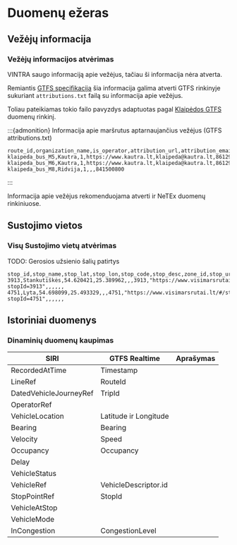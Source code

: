 # Duomenų ežeras

## Vežėjų informacija

### Vežėjų informacijos atvėrimas

VINTRA saugo informaciją apie vežėjus, tačiau ši informacija nėra atverta.

Remiantis [GTFS specifikacija](https://gtfs.org/schedule/reference/#attributionstxt) šia informacija galima atverti
GTFS rinkinyje sukuriant `attributions.txt` failą su informacija apie vežėjus.

Toliau pateikiamas tokio failo pavyzdys adaptuotas pagal [Klaipėdos GTFS](http://stops.lt/klaipeda/klaipeda/gtfs.zip)
duomenų rinkinį.

:::{admonition} Informacija apie maršrutus aptarnaujančius vežėjus (GTFS attributions.txt)

```csv
route_id,organization_name,is_operator,attribution_url,attribution_email,attribution_phone
klaipeda_bus_M5,Kautra,1,https://www.kautra.lt,klaipeda@kautra.lt,861290007
klaipeda_bus_M6,Kautra,1,https://www.kautra.lt,klaipeda@kautra.lt,861290007
klaipeda_bus_M8,Ridvija,1,,,841500800
```

:::

Informacija apie vežėjus rekomenduojama atverti ir NeTEx duomenų rinkiniuose.

## Sustojimo vietos

### Visų Sustojimo vietų atvėrimas

TODO: Gerosios užsienio šalių patirtys

```csv
stop_id,stop_name,stop_lat,stop_lon,stop_code,stop_desc,zone_id,stop_url,location_type,parent_station,wheelchair_boarding,stop_timezone,vehicle_type,platform_code
3913,Stankutiškės,54.620421,25.389962,,,3913,"https://www.visimarsrutai.lt/#/stop/result?stopId=3913",,,,,,
4751,Lyta,54.698099,25.493329,,,4751,"https://www.visimarsrutai.lt/#/stop/result?stopId=4751",,,,,,
```

## Istoriniai duomenys

### Dinaminių duomenų kaupimas
| SIRI                   | GTFS Realtime         | Aprašymas |
|------------------------|-----------------------|-----------|
| RecordedAtTime         | Timestamp             |           |
| LineRef                | RouteId               |           |
| DatedVehicleJourneyRef | TripId                |           |
| OperatorRef            |                       |           |
| VehicleLocation        | Latitude ir Longitude |           |
| Bearing                | Bearing               |           |
| Velocity               | Speed                 |           |
| Occupancy              | Occupancy             |           |
| Delay                  |                       |           |
| VehicleStatus          |                       |           |
| VehicleRef             | VehicleDescriptor.id  |           |
| StopPointRef           | StopId                |           |
| VehicleAtStop          |                       |           |
| VehicleMode            |                       |           |
| InCongestion           | CongestionLevel       |           |